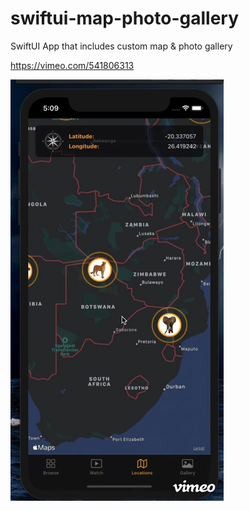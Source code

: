 # swiftui-map-photo-gallery
SwiftUI App that includes custom map &amp; photo gallery

https://vimeo.com/541806313

![](preview.gif)
